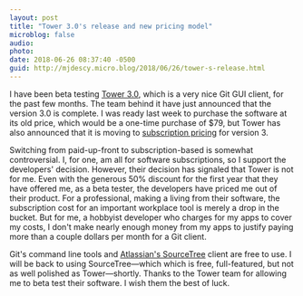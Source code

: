 ```yaml
---
layout: post
title: "Tower 3.0's release and new pricing model"
microblog: false
audio: 
photo: 
date: 2018-06-26 08:37:40 -0500
guid: http://mjdescy.micro.blog/2018/06/26/tower-s-release.html
---
```


I have been beta testing [Tower 3.0](https://www.git-tower.com), which is a very nice Git GUI client, for the past few months. The team behind it have just announced that the version 3.0 is complete. I was ready last week to purchase the software at its old price, which would be a one-time purchase of $79, but Tower has also announced that it is moving to [subscription pricing](https://www.git-tower.com/pricing) for version 3.

Switching from paid-up-front to subscription-based is somewhat controversial. I, for one, am all for software subscriptions, so I support the developers' decision. However, their decision has signaled that Tower is not for me. Even with the generous 50% discount for the first year that they have offered me, as a beta tester, the developers have priced me out of their product. For a professional, making a living from their software,  the subscription cost for an important workplace tool is merely a drop in the bucket. But for me, a hobbyist developer who charges for my apps to cover my costs, I don't make nearly enough money from my apps to justify paying more than a couple dollars per month for a Git client. 

Git's command line tools and [Atlassian's SourceTree](https://www.sourcetreeapp.com) client are free to use. I will be back to using SourceTree—which which is free, full-featured, but not as well polished as Tower—shortly. Thanks to the Tower team for allowing me to beta test their software. I wish them the best of luck.
